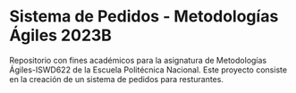 # Sistema de Pedidos - Metodologías Ágiles 2023B

Repositorio con fines académicos para la asignatura de Metodologías Ágiles-ISWD622 de la Escuela Politécnica Nacional. 
Este proyecto consiste en la creación de un sistema de pedidos para resturantes. 
